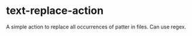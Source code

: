 # text-replace-action
A simple action to replace all occurrences of patter in files. Can use regex.
